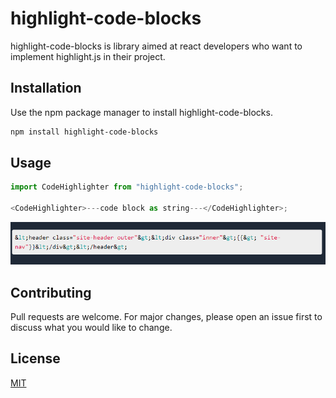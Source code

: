 # highlight-code-blocks

highlight-code-blocks is library aimed at react developers who want to implement highlight.js in their project.

## Installation

Use the npm package manager to install highlight-code-blocks.

```bash
npm install highlight-code-blocks
```

## Usage

```javascript
import CodeHighlighter from "highlight-code-blocks";

<CodeHighlighter>---code block as string---</CodeHighlighter>;
```

![Screenshot](public/example.png)

## Contributing

Pull requests are welcome. For major changes, please open an issue first to discuss what you would like to change.

## License

[MIT](https://choosealicense.com/licenses/mit/)
